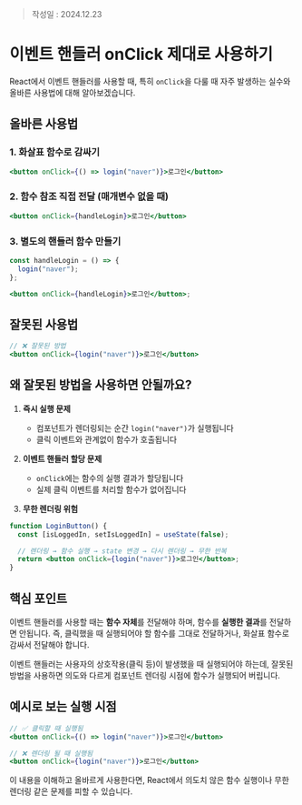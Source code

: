 >작성일 : 2024.12.23
# 이벤트 핸들러 onClick 제대로 사용하기

React에서 이벤트 핸들러를 사용할 때, 특히 `onClick`을 다룰 때 자주 발생하는 실수와 올바른 사용법에 대해 알아보겠습니다.

## 올바른 사용법

### 1. 화살표 함수로 감싸기

```jsx
<button onClick={() => login("naver")}>로그인</button>
```

### 2. 함수 참조 직접 전달 (매개변수 없을 때)

```jsx
<button onClick={handleLogin}>로그인</button>
```

### 3. 별도의 핸들러 함수 만들기

```jsx
const handleLogin = () => {
  login("naver");
};

<button onClick={handleLogin}>로그인</button>;
```

## 잘못된 사용법

```jsx
// ❌ 잘못된 방법
<button onClick={login("naver")}>로그인</button>
```

## 왜 잘못된 방법을 사용하면 안될까요?

1. **즉시 실행 문제**

   - 컴포넌트가 렌더링되는 순간 `login("naver")`가 실행됩니다
   - 클릭 이벤트와 관계없이 함수가 호출됩니다

2. **이벤트 핸들러 할당 문제**

   - `onClick`에는 함수의 실행 결과가 할당됩니다
   - 실제 클릭 이벤트를 처리할 함수가 없어집니다

3. **무한 렌더링 위험**

```jsx
function LoginButton() {
  const [isLoggedIn, setIsLoggedIn] = useState(false);

  // 렌더링 → 함수 실행 → state 변경 → 다시 렌더링 → 무한 반복
  return <button onClick={login("naver")}>로그인</button>;
}
```

## 핵심 포인트

이벤트 핸들러를 사용할 때는 **함수 자체**를 전달해야 하며, 함수를 **실행한 결과**를 전달하면 안됩니다. 즉, 클릭했을 때 실행되어야 할 함수를 그대로 전달하거나, 화살표 함수로 감싸서 전달해야 합니다.

이벤트 핸들러는 사용자의 상호작용(클릭 등)이 발생했을 때 실행되어야 하는데, 잘못된 방법을 사용하면 의도와 다르게 컴포넌트 렌더링 시점에 함수가 실행되어 버립니다.

## 예시로 보는 실행 시점

```jsx
// ✅ 클릭할 때 실행됨
<button onClick={() => login("naver")}>로그인</button>

// ❌ 렌더링 될 때 실행됨
<button onClick={login("naver")}>로그인</button>
```

이 내용을 이해하고 올바르게 사용한다면, React에서 의도치 않은 함수 실행이나 무한 렌더링 같은 문제를 피할 수 있습니다.
